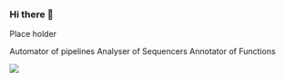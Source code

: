 ### Hi there 👋

<!--
**GiangLeN/GiangLeN** is a ✨ _special_ ✨ repository because its `README.md` (this file) appears on your GitHub profile.

Here are some ideas to get you started:

- 🔭 I’m currently working on ...
- 🌱 I’m currently learning ...
- 👯 I’m looking to collaborate on ...
- 🤔 I’m looking for help with ...
- 💬 Ask me about ...
- 📫 How to reach me: ...
- 😄 Pronouns: ...
- ⚡ Fun fact: ...
-->

Place holder

Automator of pipelines
Analyser of Sequencers
Annotator of Functions

![](https://komarev.com/ghpvc/?username=GiangLeN&color=green)


